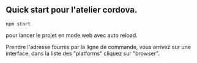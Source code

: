 Quick start pour l'atelier cordova.
-----------------------------------

```shell
npm start
```

pour lancer le projet en mode web avec auto reload.

Prendre l'adresse fournis par la ligne de commande, vous arrivez sur une interface, dans la liste des "platforms" cliquez sur "browser". 
